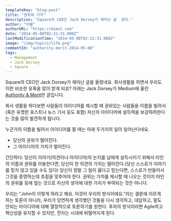 ```yaml
---
templateKey: "blog-post"
title: "권위와 가치"
description: "Square의 CEO인 Jack Dorsey가 재미난 글  정리."
author: "미물"
authorURL: "https://mimul.com"
date: "2014-05-08T02:22:31.000Z"
lastModificationTime: "2014-05-08T02:22:31.000Z"
image: "/img/topics/life.png"
commentId: "authority-merit-2014-05-08"
tags:
  - Management
  - Jack Dorsey
  - Square
---
```


Square의 CEO인 Jack Dorsey가 재미난 글을 올렸네요. 회사생활을 하면서 우리도 이런 비슷한 유혹을 많이 받게 되죠? 아래는 Jack Dorsey가 Medium에 올린 [Authority & Merit](https://medium.com/@jack/authority-merit-80ad140f990b)란 글입니다.

회사 생활을 하다보면 사람들이 아이디어를 제시할 때 권위있는 사람들을 이름을 빌려서(혹은 유명한 포스트나 뉴스 기사 등도 포함) 자신의 아이디어에 설득력을 보강하려한다는 것을 많이 발견하게 됩니다.

누군가의 이름을 빌려서 아이디어를 팔 때는 아래 두가지의 일이 일어난다네요.

- 당신의 권위가 떨어진다.
- 그 아이디어의 가치가 떨어진다.

간단하다: 당신이 이야기(의견이나 아이디어)의 논지를 남에게 설득시키기 위해서 타인의 이름과 권위를 이용한다면, 당신이 한 의견의 가치는 떨어진다.(당신 스스로가 이야기를 믿지 않고 있을 수도 있다) 당신이 정말 그 일이 옳다고 믿는다면, 스스로가 만들어서 그것을 증명하는데 초점을 맞추어야 한다. 권위는 가치를 제시할 때 나오는 것이지 타인의 권위를 등에 엎는 것으로 자신의 생각에 대한 가치가 부여되는 것은 아니다.

우리는 "John이 이렇게 하라고 해요. 이것이 우리의 방식이에요."라는 결론에 이르게 하는 토론이 아니라, 우리가 당연하게 생각했던 것들을 다시 생각하고, 대담하고, 말도 안되는 아이디어에 대해 열정적으로 토론하기를 원한다. 후자의 방식이라면 Agile하고 혁신성을 유지할 수 있지만, 전자는 시대에 뒤떨어지게 된다.

